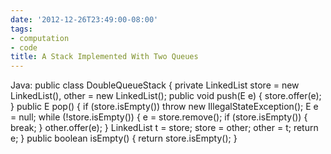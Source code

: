 ```yaml
---
date: '2012-12-26T23:49:00-08:00'
tags:
- computation
- code
title: A Stack Implemented With Two Queues
---
```


Java: public class DoubleQueueStack { private LinkedList store = new LinkedList(), other = new LinkedList(); public void push(E e) { store.offer(e); } public E pop() { if (store.isEmpty()) throw new IllegalStateException(); E e = null; while (!store.isEmpty()) { e = store.remove(); if (store.isEmpty()) { break; } other.offer(e); } LinkedList t = store; store = other; other = t; return e; } public boolean isEmpty() { return store.isEmpty(); }
